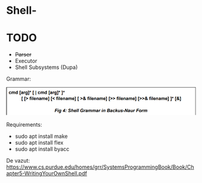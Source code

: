 # Shell-
# TODO
- ~~Parser~~
- Executor
- Shell Subsystems (Dupa)

Grammar:

![Grammar](./assets/grammar.png)

Requirements:
- sudo apt install make
- sudo apt install flex
- sudo apt install byacc
  
De vazut: https://www.cs.purdue.edu/homes/grr/SystemsProgrammingBook/Book/Chapter5-WritingYourOwnShell.pdf
